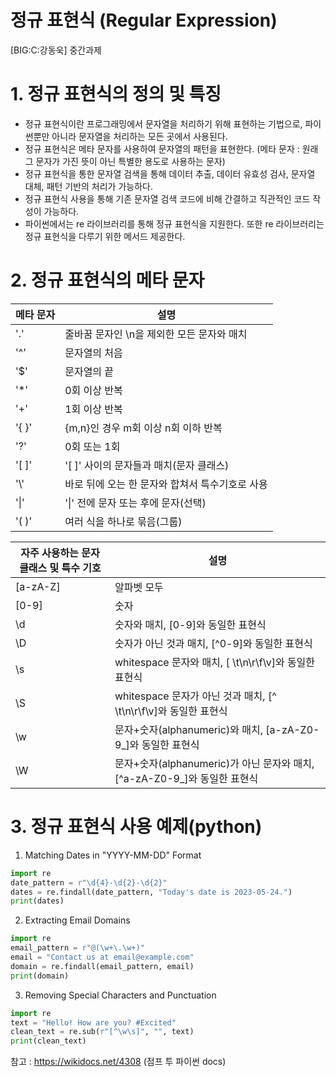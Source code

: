 # 정규 표현식 (Regular Expression)
[BIG:C:강동욱] 중간과제



# 1. 정규 표현식의 정의 및 특징
- 정규 표현식이란 프로그래밍에서 문자열을 처리하기 위해 표현하는 기법으로, 파이썬뿐만 아니라 문자열을 처리하는 모든 곳에서 사용된다.
- 정규 표현식은 메타 문자를 사용하여 문자열의 패턴을 표현한다. (메타 문자 : 원래 그 문자가 가진 뜻이 아닌 특별한 용도로 사용하는 문자)
- 정규 표현식을 통한 문자열 검색을 통해 데이터 추출, 데이터 유효성 검사, 문자열 대체, 패턴 기반의 처리가 가능하다.
- 정규 표현식 사용을 통해 기존 문자열 검색 코드에 비해 간결하고 직관적인 코드 작성이 가능하다.
- 파이썬에서는 re 라이브러리를 통해 정규 표현식을 지원한다. 또한 re 라이브러리는 정규 표현식을 다루기 위한 메서드 제공한다.


# 2. 정규 표현식의 메타 문자
|메타 문자|설명|
|------|---|
|'.'|줄바꿈 문자인 \n을 제외한 모든 문자와 매치|
|'^'|문자열의 처음|
|'$'|문자열의 끝|
|'*'|0회 이상 반복|
|'+'|1회 이상 반복 |
|'{ }'|{m,n}인 경우 m회 이상 n회 이하 반복 |
|'?'|0회 또는 1회|
|'[ ]'|'[ ]' 사이의 문자들과 매치(문자 클래스)|
|'\\'|바로 뒤에 오는 한 문자와 합쳐서 특수기호로 사용|
|'\|' | '\|' 전에 문자 또는 후에 문자(선택)|
|'( )'|여러 식을 하나로 묶음(그룹)|

|자주 사용하는 문자 클래스 및 특수 기호|설명|
|------|---|
|[a-zA-Z]|알파벳 모두|
|[0-9]|숫자|
|\d|숫자와 매치, [0-9]와 동일한 표현식|
|\D|숫자가 아닌 것과 매치, [^0-9]와 동일한 표현식|
|\s|whitespace 문자와 매치, [ \t\n\r\f\v]와 동일한 표현식 |
|\S|whitespace 문자가 아닌 것과 매치, [^ \t\n\r\f\v]와 동일한 표현식 |
|\w|문자+숫자(alphanumeric)와 매치, [a-zA-Z0-9_]와 동일한 표현식|
|\W|문자+숫자(alphanumeric)가 아닌 문자와 매치, [^a-zA-Z0-9_]와 동일한 표현식|



# 3. 정규 표현식 사용 예제(python)

1. Matching Dates in "YYYY-MM-DD" Format
```python
import re
date_pattern = r"\d{4}-\d{2}-\d{2}"
dates = re.findall(date_pattern, "Today's date is 2023-05-24.")
print(dates)
```
   
2. Extracting Email Domains
```python
import re
email_pattern = r"@(\w+\.\w+)"
email = "Contact us at email@example.com"
domain = re.findall(email_pattern, email)
print(domain)
```
3. Removing Special Characters and Punctuation
```python
import re
text = "Hello! How are you? #Excited"
clean_text = re.sub(r"[^\w\s]", "", text)
print(clean_text)
```

참고 : https://wikidocs.net/4308 (점프 투 파이썬 docs)
